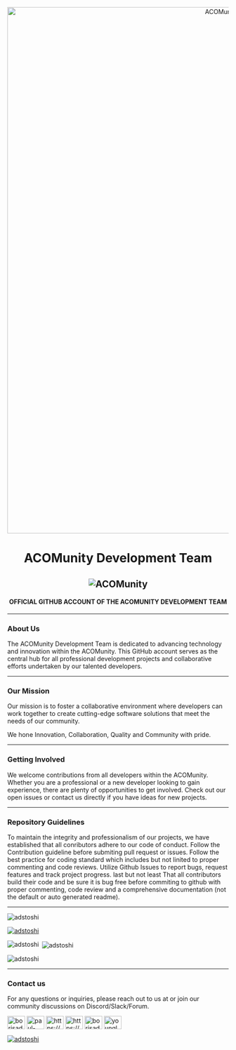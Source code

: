 <p align="center">
 <img src="https://pbs.twimg.com/profile_banners/1511793390349869067/1650542984/600x200" style="width: 100vw; height: 30vh;" alt="ACOMunity"/>
</p>

<h1 align="center">ACOMunity Development Team</h1>
<h2 align="center" style="text-align: center;"><img src="https://readme-typing-svg.herokuapp.com?font=Fira+Code&pause=1000&center=true&width=435&lines=Welcome+to+ACOMunity+" alt="ACOMunity" /> </h2>
<h4 align="center">OFFICIAL GITHUB ACCOUNT OF THE ACOMUNITY DEVELOPMENT TEAM</h4>

<hr />

<h3>About Us</h3>
<p>The ACOMunity Development Team is dedicated to advancing technology and innovation within the ACOMunity. This GitHub account serves as the central hub for all professional development projects and collaborative efforts undertaken by our talented developers.</p>
<hr />

<h3>Our Mission</h3>
<p>Our mission is to foster a collaborative environment where developers can work together to create cutting-edge software solutions that meet the needs of our community. </p>
<p>We hone Innovation, Collaboration, Quality and Community with pride.</p>
<hr />

<h3>Getting Involved</h3>
<p>We welcome contributions from all developers within the ACOMunity. Whether you are a professional or a new developer looking to gain experience, there are plenty of opportunities to get involved. Check out our open issues or contact us directly if you have ideas for new projects.</p>
<hr />

<h3>Repository Guidelines</h3>
<p>To maintain the integrity and professionalism of our projects, we have established that all conributors adhere to our code of conduct. Follow the Contribution guideline before submiting pull request or issues. Follow the best practice for coding standard which includes but not linited to proper commenting and code reviews. Utilize Github Issues to report bugs, request features and track project progress. last but not least That all contributors build their code and be sure it is bug free before commiting to github with proper commenting, code review and a comprehensive documentation (not the default or auto generated readme).</p>
<hr />

<p align="left"> <img src="https://komarev.com/ghpvc/?username=adstoshi&label=Profile%20views&color=0e75b6&style=flat" alt="adstoshi" /> </p>

<p align="left"> <a href="https://github.com/ryo-ma/github-profile-trophy"><img src="https://github-profile-trophy.vercel.app/?username=adstoshi" alt="adstoshi" /></a> </p>

<p><img align="left" src="https://github-readme-stats.vercel.app/api/top-langs?username=adstoshi&show_icons=true&locale=en&layout=compact" alt="adstoshi" /></p>

<p>&nbsp;<img align="center" src="https://github-readme-stats.vercel.app/api?username=adstoshi&show_icons=true&locale=en" alt="adstoshi" /></p>

<p><img align="center" src="https://github-readme-streak-stats.herokuapp.com/?user=adstoshi&" alt="adstoshi" /></p>
<hr />

<h3>Contact us</h3>
<p>For any questions or inquiries, please reach out to us at  or join our community discussions on Discord/Slack/Forum.</p>
<p align="left">
<a href="https://twitter.com/borisadepaul" target="blank"><img align="center" src="https://raw.githubusercontent.com/rahuldkjain/github-profile-readme-generator/master/src/images/icons/Social/twitter.svg" alt="borisadepaul" height="30" width="40" /></a>
<a href="https://linkedin.com/in/paul-borisade" target="blank"><img align="center" src="https://raw.githubusercontent.com/rahuldkjain/github-profile-readme-generator/master/src/images/icons/Social/linked-in-alt.svg" alt="paul-borisade" height="30" width="40" /></a>
<a href="https://fb.com/https://web.facebook.com/profile.php?id=100083095636541" target="blank"><img align="center" src="https://raw.githubusercontent.com/rahuldkjain/github-profile-readme-generator/master/src/images/icons/Social/facebook.svg" alt="https://web.facebook.com/profile.php?id=100083095636541" height="30" width="40" /></a>
<a href="https://instagram.com/https://www.instagram.com/borisadepaul/" target="blank"><img align="center" src="https://raw.githubusercontent.com/rahuldkjain/github-profile-readme-generator/master/src/images/icons/Social/instagram.svg" alt="https://www.instagram.com/borisadepaul/" height="30" width="40" /></a>
<a href="https://www.youtube.com/c/borisadepauldayo948" target="blank"><img align="center" src="https://raw.githubusercontent.com/rahuldkjain/github-profile-readme-generator/master/src/images/icons/Social/youtube.svg" alt="borisadepauldayo948" height="30" width="40" /></a>
<a href="https://discord.gg/youngladpaul" target="blank"><img align="center" src="https://raw.githubusercontent.com/rahuldkjain/github-profile-readme-generator/master/src/images/icons/Social/discord.svg" alt="youngladpaul" height="30" width="40" /></a>
</p>

<p align="left"> <a href="http://x.com/acomunitydao" target="blank"><img src="https://img.shields.io/twitter/follow/The ACOMunity?logo=twitter&style=for-the-badge" alt="adstoshi" /></a> </p>
